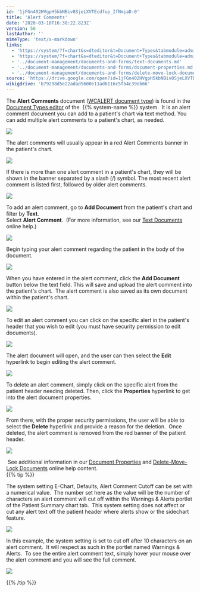```yaml
---
id: '1jFGn402HVgpH5kbNBiv8SjeLXVTEcdfup_IfNmjaD-0'
title: 'Alert Comments'
date: '2020-03-10T16:38:22.823Z'
version: 56
lastAuthor: ''
mimeType: 'text/x-markdown'
links:
  - 'https://system/?f=chart&s=dteditor&t=Document+Types&tabmodule=admin&dtopp=dtview&dtsopp=dt_val&doc_type=WCALERT'
  - 'https://system/?f=chart&s=dteditor&t=Document+Types&tabmodule=admin&tabselect=Document+Types'
  - '../document-management/documents-and-forms/text-documents.md'
  - '../document-management/documents-and-forms/document-properties.md'
  - '../document-management/documents-and-forms/delete-move-lock-documents.md'
source: 'https://drive.google.com/open?id=1jFGn402HVgpH5kbNBiv8SjeLXVTEcdfup_IfNmjaD-0'
wikigdrive: 'b79298d5e22adad5600e11ad6116c5fb4c39eb66'
---
```

The **Alert Comments** document ([WCALERT document type](https://system/?f=chart&s=dteditor&t=Document+Types&tabmodule=admin&dtopp=dtview&dtsopp=dt_val&doc_type=WCALERT)) is found in the [Document Types editor](https://system/?f=chart&s=dteditor&t=Document+Types&tabmodule=admin&tabselect=Document+Types) of the  {{% system-name %}} system.  It is an alert comment document you can add to a patient's chart via text method. You can add multiple alert comments to a patient's chart, as needed.


![](../alert-comments.assets/4ee9922b66a83eb55922ed7161fcc963.png)


The alert comments will usually appear in a red Alert Comments banner in the patient's chart.


![](../alert-comments.assets/6066b1f84968e596d3ee8cc3e0f10446.png)


If there is more than one alert comment in a patient's chart, they will be shown in the banner separated by a slash (/) symbol. The most recent alert comment is listed first, followed by older alert comments.


![](../alert-comments.assets/1450848810701dcca5627c963965dddb.png)


To add an alert comment, go to **Add Document** from the patient's chart and filter by **Text**.  
Select **Alert Comment**.  (For more information, see our [Text Documents](../document-management/documents-and-forms/text-documents.md) online help.)


![](../alert-comments.assets/980b96ecdf487c728314032ca537dadd.png)


Begin typing your alert comment regarding the patient in the body of the document.


![](../alert-comments.assets/8043424b89289f89d17738c6525b4ea2.png)


When you have entered in the alert comment, click the **Add Document** button below the text field. This will save and upload the alert comment into the patient's chart.  The alert comment is also saved as its own document within the patient's chart.


![](../alert-comments.assets/334dd9703350ea2ad35c0479dde31ce7.png)


To edit an alert comment you can click on the specific alert in the patient's header that you wish to edit (you must have security permission to edit documents).

![](../alert-comments.assets/60f08dad68e7844fcbfbb2722086cc59.png)


The alert document will open, and the user can then select the **Edit** hyperlink to begin editing the alert comment.

![](../alert-comments.assets/80271a10303303fa8390fe3bf863dbf9.png)


To delete an alert comment, simply click on the specific alert from the patient header needing deleted. Then, click the **Properties** hyperlink to get into the alert document properties.


![](../alert-comments.assets/21bd742399401ae7b3268648c6af1e4a.png)


From there, with the proper security permissions, the user will be able to select the **Delete** hyperlink and provide a reason for the deletion.  Once deleted, the alert comment is removed from the red banner of the patient header.


![](../alert-comments.assets/8bd60e4e0eb4cf679c6bec2a1967b0c8.png)


 See additional information in our [Document Properties](../document-management/documents-and-forms/document-properties.md) and [Delete-Move-Lock Documents](../document-management/documents-and-forms/delete-move-lock-documents.md) online help content.  
{{% tip %}}

The system setting E-Chart, Defaults, Alert Comment Cutoff can be set with a numerical value.  The number set here as the value will be the number of characters an alert comment will cut off within the Warnings & Alerts portlet of the Patient Summary chart tab.  This system setting does not affect or cut any alert text off the patient header where alerts show or the sidechart feature.


![](../alert-comments.assets/fbbc9105f3b5f825ad6e5a88e2ebe2d9.png)


In this example, the system setting is set to cut off after 10 characters on an alert comment.  It will respect as such in the portlet named Warnings & Alerts.  To see the entire alert comment text, simply hover your mouse over the alert comment and you will see the full comment.


![](../alert-comments.assets/111ec2dc29aae1ee2325f2721bfc863b.png)



{{% /tip %}}



